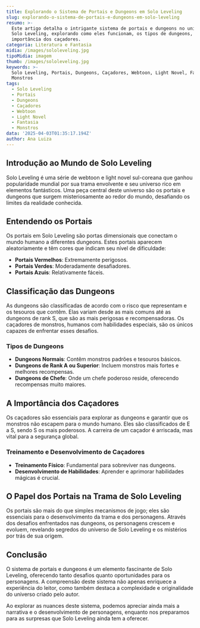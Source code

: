```yaml
---
title: Explorando o Sistema de Portais e Dungeons em Solo Leveling
slug: explorando-o-sistema-de-portais-e-dungeons-em-solo-leveling
resumo: >-
  Este artigo detalha o intrigante sistema de portais e dungeons no universo de
  Solo Leveling, explorando como eles funcionam, os tipos de dungeons, e a
  importância dos caçadores.
categoria: Literatura e Fantasia
midia: /images/sololeveling.jpg
tipoMidia: imagem
thumb: /images/sololeveling.jpg
keywords: >-
  Solo Leveling, Portais, Dungeons, Caçadores, Webtoon, Light Novel, Fantasia,
  Monstros
tags:
  - Solo Leveling
  - Portais
  - Dungeons
  - Caçadores
  - Webtoon
  - Light Novel
  - Fantasia
  - Monstros
data: '2025-04-03T01:35:17.194Z'
author: Ana Luiza
---
```


## Introdução ao Mundo de Solo Leveling
Solo Leveling é uma série de webtoon e light novel sul-coreana que ganhou popularidade mundial por sua trama envolvente e seu universo rico em elementos fantásticos. Uma peça central deste universo são os portais e dungeons que surgem misteriosamente ao redor do mundo, desafiando os limites da realidade conhecida.

## Entendendo os Portais
Os portais em Solo Leveling são portas dimensionais que conectam o mundo humano a diferentes dungeons. Estes portais aparecem aleatoriamente e têm cores que indicam seu nível de dificuldade:
- **Portais Vermelhos**: Extremamente perigosos.
- **Portais Verdes**: Moderadamente desafiadores.
- **Portais Azuis**: Relativamente fáceis.

## Classificação das Dungeons
As dungeons são classificadas de acordo com o risco que representam e os tesouros que contêm. Elas variam desde as mais comuns até as dungeons de rank S, que são as mais perigosas e recompensadoras. Os caçadores de monstros, humanos com habilidades especiais, são os únicos capazes de enfrentar esses desafios.

### Tipos de Dungeons
- **Dungeons Normais**: Contêm monstros padrões e tesouros básicos.
- **Dungeons de Rank A ou Superior**: Incluem monstros mais fortes e melhores recompensas.
- **Dungeons de Chefe**: Onde um chefe poderoso reside, oferecendo recompensas muito maiores.

## A Importância dos Caçadores
Os caçadores são essenciais para explorar as dungeons e garantir que os monstros não escapem para o mundo humano. Eles são classificados de E a S, sendo S os mais poderosos. A carreira de um caçador é arriscada, mas vital para a segurança global.

### Treinamento e Desenvolvimento de Caçadores
- **Treinamento Físico**: Fundamental para sobreviver nas dungeons.
- **Desenvolvimento de Habilidades**: Aprender e aprimorar habilidades mágicas é crucial.

## O Papel dos Portais na Trama de Solo Leveling
Os portais são mais do que simples mecanismos de jogo; eles são essenciais para o desenvolvimento da trama e dos personagens. Através dos desafios enfrentados nas dungeons, os personagens crescem e evoluem, revelando segredos do universo de Solo Leveling e os mistérios por trás de sua origem.

## Conclusão
O sistema de portais e dungeons é um elemento fascinante de Solo Leveling, oferecendo tanto desafios quanto oportunidades para os personagens. A compreensão deste sistema não apenas enriquece a experiência do leitor, como também destaca a complexidade e originalidade do universo criado pelo autor.

Ao explorar as nuances deste sistema, podemos apreciar ainda mais a narrativa e o desenvolvimento de personagens, enquanto nos preparamos para as surpresas que Solo Leveling ainda tem a oferecer.
